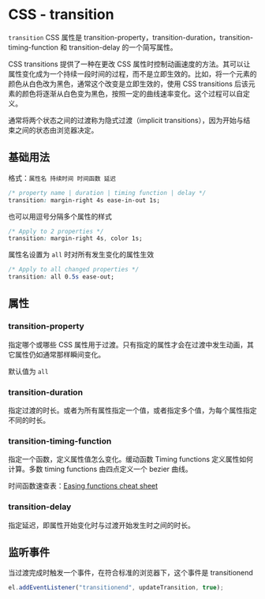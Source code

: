 # CSS - transition
`transition` CSS 属性是 transition-property，transition-duration，transition-timing-function 和 transition-delay 的一个简写属性。

CSS transitions 提供了一种在更改 CSS 属性时控制动画速度的方法。其可以让属性变化成为一个持续一段时间的过程，而不是立即生效的。比如，将一个元素的颜色从白色改为黑色，通常这个改变是立即生效的，使用 CSS transitions 后该元素的颜色将逐渐从白色变为黑色，按照一定的曲线速率变化。这个过程可以自定义。

通常将两个状态之间的过渡称为隐式过渡（implicit transitions），因为开始与结束之间的状态由浏览器决定。

## 基础用法
格式：`属性名 持续时间 时间函数 延迟`

```css
/* property name | duration | timing function | delay */
transition: margin-right 4s ease-in-out 1s;
```

也可以用逗号分隔多个属性的样式
```css
/* Apply to 2 properties */
transition: margin-right 4s, color 1s;
```

属性名设置为 `all` 时对所有发生变化的属性生效
```css
/* Apply to all changed properties */
transition: all 0.5s ease-out;
```

## 属性
### transition-property
指定哪个或哪些 CSS 属性用于过渡。只有指定的属性才会在过渡中发生动画，其它属性仍如通常那样瞬间变化。

默认值为 `all`

### transition-duration
指定过渡的时长。或者为所有属性指定一个值，或者指定多个值，为每个属性指定不同的时长。

### transition-timing-function
指定一个函数，定义属性值怎么变化。缓动函数 Timing functions 定义属性如何计算。多数 timing functions 由四点定义一个 bezier 曲线。

时间函数速查表：[Easing functions cheat sheet](https://easings.net/)

### transition-delay
指定延迟，即属性开始变化时与过渡开始发生时之间的时长。

## 监听事件
当过渡完成时触发一个事件，在符合标准的浏览器下，这个事件是 transitionend
```js
el.addEventListener("transitionend", updateTransition, true);
```